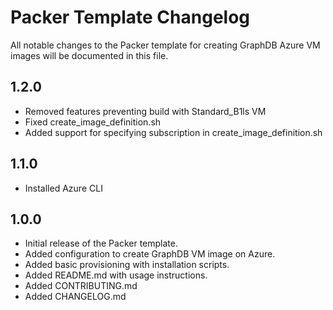# Packer Template Changelog

All notable changes to the Packer template for creating GraphDB Azure VM images will be documented in this file.

## 1.2.0

- Removed features preventing build with Standard_B1ls VM
- Fixed create_image_definition.sh
- Added support for specifying subscription in create_image_definition.sh

## 1.1.0

- Installed Azure CLI

## 1.0.0

- Initial release of the Packer template.
- Added configuration to create GraphDB VM image on Azure.
- Added basic provisioning with installation scripts.
- Added README.md with usage instructions.
- Added CONTRIBUTING.md
- Added CHANGELOG.md
